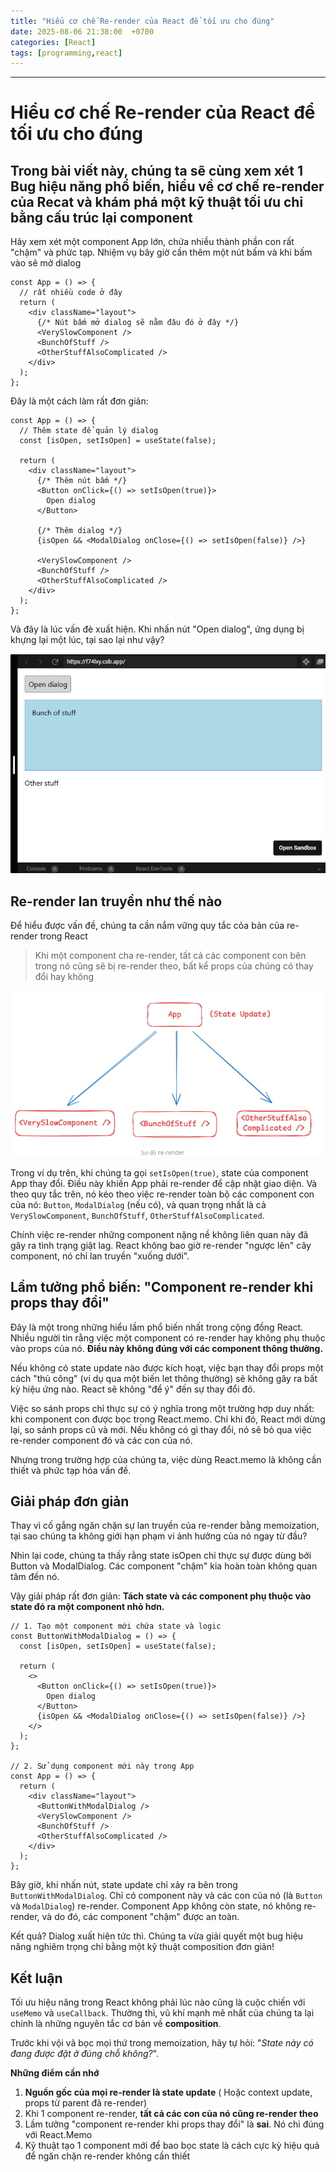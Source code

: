 ```yaml
---
title: "Hiểu cơ chế Re-render của React để tối ưu cho đúng"
date: 2025-08-06 21:38:00  +0700
categories: [React]
tags: [programming,react]
---
```


---

# Hiểu cơ chế Re-render của React để tối ưu cho đúng

## Trong bài viết này, chúng ta sẽ cùng xem xét 1 Bug hiệu năng phổ biến, hiểu về cơ chế re-render của Recat và khám phá một kỹ thuật tối ưu chỉ bằng cấu trúc lại component

Hãy xem xét một component App lớn, chứa nhiều thành phần con rất "chậm" và phức tạp. Nhiệm vụ bây giờ cần thêm một nút bấm và khi bấm vào sẽ mở dialog

```
const App = () => {
  // rất nhiều code ở đây
  return (
    <div className="layout">
      {/* Nút bấm mở dialog sẽ nằm đâu đó ở đây */}
      <VerySlowComponent />
      <BunchOfStuff />
      <OtherStuffAlsoComplicated />
    </div>
  );
};
```

Đây là một cách làm rất đơn giản:

```
const App = () => {
  // Thêm state để quản lý dialog
  const [isOpen, setIsOpen] = useState(false);

  return (
    <div className="layout">
      {/* Thêm nút bấm */}
      <Button onClick={() => setIsOpen(true)}>
        Open dialog
      </Button>

      {/* Thêm dialog */}
      {isOpen && <ModalDialog onClose={() => setIsOpen(false)} />}

      <VerySlowComponent />
      <BunchOfStuff />
      <OtherStuffAlsoComplicated />
    </div>
  );
};
```

Và đây là lúc vấn đè xuất hiện. Khi nhấn nút "Open dialog", ứng dụng bị khựng lại một lúc, tại sao lại như vậy?

<p align="center">
  <img src="/assets/images/re-render/1.png" alt="Image title_1" />
</p>

## Re-render lan truyền như thế nào

Để hiểu được vấn đề, chúng ta cần nắm vững quy tắc cỏa bản của re-render trong React

> Khi một component cha re-render, tất cả các component con bên trong nó cũng sẽ bị re-render theo, bất kể props của chúng có thay đổi hay không

<p align="center">
  <img src="/assets/images/re-render/2.png" alt="Image title_1" />
</p>

Trong ví dụ trên, khi chúng ta gọi `setIsOpen(true)`, state của component App thay đổi. Điều này khiến App phải re-render để cập nhật giao diện. Và theo quy tắc trên, nó kéo theo việc re-render toàn bộ các component con của nó: `Button`, `ModalDialog` (nếu có), và quan trọng nhất là cả `VerySlowComponent`, `BunchOfStuff`, `OtherStuffAlsoComplicated`.

Chính việc re-render những component nặng nề không liên quan này đã gây ra tình trạng giật lag. React không bao giờ re-render "ngược lên" cây component, nó chỉ lan truyền "xuống dưới".

## Lầm tưởng phổ biến: "Component re-render khi props thay đổi"

Đây là một trong những hiểu lầm phổ biến nhất trong cộng đồng React. Nhiều người tin rằng việc một component có re-render hay không phụ thuộc vào props của nó. **Điều này không đúng với các component thông thường.**

Nếu không có state update nào được kích hoạt, việc bạn thay đổi props một cách "thủ công" (ví dụ qua một biến let thông thường) sẽ không gây ra bất kỳ hiệu ứng nào. React sẽ không "để ý" đến sự thay đổi đó.

Việc so sánh props chỉ thực sự có ý nghĩa trong một trường hợp duy nhất: khi component con được bọc trong React.memo. Chỉ khi đó, React mới dừng lại, so sánh props cũ và mới. Nếu không có gì thay đổi, nó sẽ bỏ qua việc re-render component đó và các con của nó.

Nhưng trong trường hợp của chúng ta, việc dùng React.memo là không cần thiết và phức tạp hóa vấn đề.

## Giải pháp đơn giản

Thay vì cố gắng ngăn chặn sự lan truyền của re-render bằng memoization, tại sao chúng ta không giới hạn phạm vi ảnh hưởng của nó ngay từ đầu?

Nhìn lại code, chúng ta thấy rằng state isOpen chỉ thực sự được dùng bởi Button và ModalDialog. Các component "chậm" kia hoàn toàn không quan tâm đến nó.

Vậy giải pháp rất đơn giản: **Tách state và các component phụ thuộc vào state đó ra một component nhỏ hơn.**

```
// 1. Tạo một component mới chứa state và logic
const ButtonWithModalDialog = () => {
  const [isOpen, setIsOpen] = useState(false);

  return (
    <>
      <Button onClick={() => setIsOpen(true)}>
        Open dialog
      </Button>
      {isOpen && <ModalDialog onClose={() => setIsOpen(false)} />}
    </>
  );
};

// 2. Sử dụng component mới này trong App
const App = () => {
  return (
    <div className="layout">
      <ButtonWithModalDialog />
      <VerySlowComponent />
      <BunchOfStuff />
      <OtherStuffAlsoComplicated />
    </div>
  );
};

```

Bây giờ, khi nhấn nút, state update chỉ xảy ra bên trong `ButtonWithModalDialog`. Chỉ có component này và các con của nó (là `Button` và `ModalDialog`) re-render. Component App không còn state, nó không re-render, và do đó, các component "chậm" được an toàn.

Kết quả? Dialog xuất hiện tức thì. Chúng ta vừa giải quyết một bug hiệu năng nghiêm trọng chỉ bằng một kỹ thuật composition đơn giản!

## Kết luận

Tối ưu hiệu năng trong React không phải lúc nào cũng là cuộc chiến với `useMemo` và `useCallback`. Thường thì, vũ khí mạnh mẽ nhất của chúng ta lại chính là những nguyên tắc cơ bản về **composition**.

Trước khi vội vã bọc mọi thứ trong memoization, hãy tự hỏi: "_State này có đang được đặt ở đúng chỗ không?_".

**Những điểm cần nhớ**

1. **Nguồn gốc của mọi re-render là state update** ( Hoặc context update, props từ parent đã re-render)
2. Khi 1 component re-render, **tất cả các con của nó cũng re-render theo**
3. Lầm tưởng "component re-render khi props thay đổi" là **sai**. Nó chỉ đúng với React.Memo
4. Kỹ thuật tạo 1 component mới để bao bọc state là cách cực kỳ hiệu quả để ngăn chặn re-render không cần thiết
